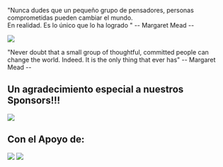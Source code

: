 <!SLIDE image center>

"Nunca dudes que un  pequeño grupo de pensadores, personas  comprometidas  pueden cambiar el mundo.  
En realidad. Es lo  único que lo ha logrado "
-- Margaret Mead -- 

<img src="/images/diversity2.jpg"/>

"Never doubt that a small group of thoughtful, committed people can change the world. Indeed. 
It is the only thing that ever has"
-- Margaret Mead -- 


<!SLIDE image center>
## Un agradecimiento especial a nuestros Sponsors!!!
<img src="/images/sponsors.jpg"/>

<!SLIDE image center>
## Con el Apoyo de:
<img src="/images/railsbridge_logo.png"/>
<img src="/images/blazing_cloud_logo.png"/>